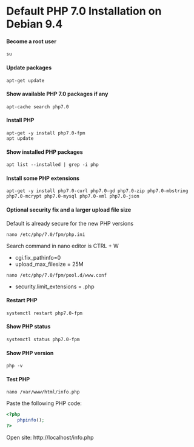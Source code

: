 # Default PHP 7.0 Installation on Debian 9.4

#### Become a root user
```console
su
```

#### Update packages

```console
apt-get update
```

#### Show available PHP 7.0 packages if any

```console
apt-cache search php7.0
```

#### Install PHP

```console
apt-get -y install php7.0-fpm
apt update
```

#### Show installed PHP packages

```console
apt list --installed | grep -i php
```

#### Install some PHP extensions

```console
apt-get -y install php7.0-curl php7.0-gd php7.0-zip php7.0-mbstring php7.0-mcrypt php7.0-mysql php7.0-xml php7.0-json
```

#### Optional security fix and a larger upload file size
Default is already secure for the new PHP versions

```console
nano /etc/php/7.0/fpm/php.ini
```

Search command in nano editor is CTRL + W

 * cgi.fix_pathinfo=0
 * upload_max_filesize = 25M

```console
nano /etc/php/7.0/fpm/pool.d/www.conf
```

 * security.limit_extensions = .php

#### Restart PHP

```console
systemctl restart php7.0-fpm
```

#### Show PHP status

```console
systemctl status php7.0-fpm
```

#### Show PHP version

```console
php -v
```

#### Test PHP

```console
nano /var/www/html/info.php
```

Paste the following PHP code:

```php
<?php
    phpinfo();
?>
```

Open site: http://localhost/info.php
